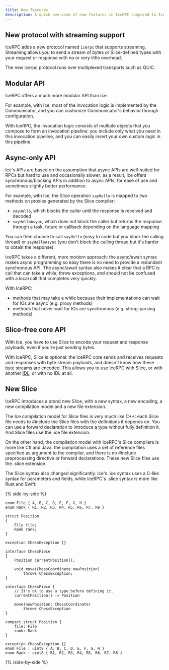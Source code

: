 ```yaml
---
title: New features
description: A quick overview of new features in IceRPC compared to Ice.
---
```


## New protocol with streaming support

IceRPC adds a new protocol named `icerpc` that supports streaming. Streaming allows you to send a stream of bytes or
Slice-defined types with your request or response with no or very little overhead.

The new icerpc protocol runs over multiplexed transports such as QUIC.

## Modular API

IceRPC offers a much more modular API than Ice.

For example, with Ice, most of the invocation logic is implemented by the Communicator, and you can customize
Communicator's behavior through configuration.

With IceRPC, the invocation logic consists of multiple objects that you compose to form an invocation pipeline: you
include only what you need in this invocation pipeline, and you can easily insert your own custom logic in this
pipeline.

## Async-only API

Ice's APIs are based on the assumption that async APIs are well-suited for RPCs but hard to use and occasionally slower;
as a result, Ice offers synchronous/blocking APIs in addition to async APIs, for ease of use and sometimes slightly
better performance.

For example, with Ice, the Slice operation `sayHello` is mapped to two methods on proxies generated by the Slice
compiler:
 - `sayHello`, which blocks the caller until the response is received and decoded
 - `sayHelloAsync`, which does not block the caller but returns the response through a task, future or callback
 depending on the language mapping

You can then choose to call `sayHello` (easy to code but you block the calling thread) or `sayHelloAsync` (you don't
block the calling thread but it's harder to obtain the response).

IceRPC takes a different, more modern approach: the async/await syntax makes async programming so easy there is no need
to provide a redundant synchronous API. The async/await syntax also makes it clear that a RPC is call that can take a
while, throw exceptions, and should not be confused with a local call that completes very quickly.

With IceRPC:

- methods that may take a while because their implementations can wait for IOs are async (e.g. proxy methods)
- methods that never wait for IOs are synchronous (e.g. string-parsing methods)

## Slice-free core API

With Ice, you have to use Slice to encode your request and response payloads, even if you're just sending bytes.

With IceRPC, Slice is optional: the IceRPC core sends and receives requests and responses with byte stream payloads,
and doesn't know how these byte streams are encoded. This allows you to use IceRPC with Slice, or with another
[IDL](https://en.wikipedia.org/wiki/Interface_description_language), or with no IDL at all.

## New Slice

IceRPC introduces a brand new Slice, with a new syntax, a new encoding, a new compilation model and a new file
extension.

The Ice compilation model for Slice files is very much like C++: each Slice file needs to #include the Slice files with
the definitions it depends on. You can use a forward declaration to introduce a type without fully definition it. And
Slice files use the .ice file extension.

On the other hand, the compilation model with IceRPC's Slice compilers is more like C# and Java: the compilation uses a
set of reference files specified as argument to the compiler, and there is no #include preprocessing directive or
forward declarations. These new Slice files use the .slice extension.

The Slice syntax also changed significantly. Ice's .ice syntax uses a C-like syntax for parameters and fields, while
IceRPC's .slice syntax is more like Rust and Swift:

{% side-by-side %}

```slice {% title="Slice definitions (.ice syntax)" %}
enum File { A, B, C, D, E, F, G, H }
enum Rank { R1, R2, R3, R4, R5, R6, R7, R8 }

struct Position
{
    File file;
    Rank rank;
}

exception ChessException {}

interface ChessPiece
{
    Position currentPosition();

    void move(ChessCoordinate newPosition)
        throws ChessException;
}
```

```slice {% title="Slice definitions (new .slice syntax)" %}
interface ChessPiece {
    // It's ok to use a type before defining it.
    currentPosition() -> Position

    move(newPosition: ChessCoordinate)
        throws ChessException
}

compact struct Position {
    file: File
    rank: Rank
}

exception ChessException {}
enum File : uint8 { A, B, C, D, E, F, G, H }
enum Rank : uint8 { R1, R2, R3, R4, R5, R6, R7, R8 }
```
{% /side-by-side %}
